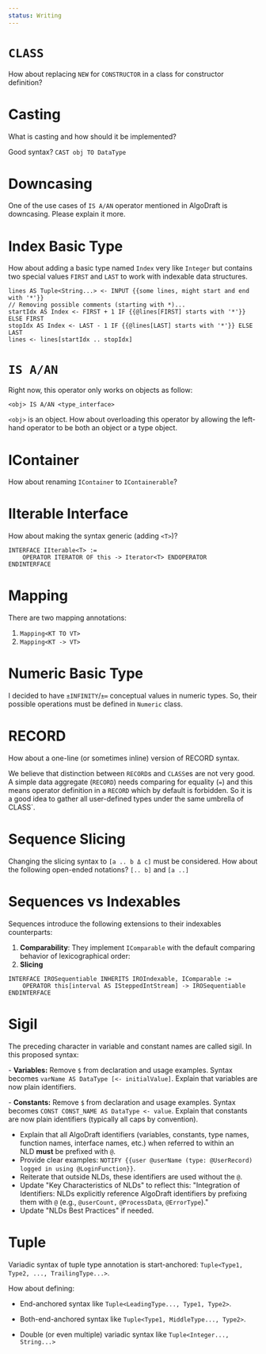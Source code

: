 ```yaml
---
status: Writing
---
```

# `CLASS`

How about replacing `NEW` for `CONSTRUCTOR` in a class for constructor definition?

# Casting

What is casting and how should it be implemented?

Good syntax? `CAST obj TO DataType`

# Downcasing

One of the use cases of `IS A/AN` operator mentioned in AlgoDraft is downcasing. Please explain it more.

# Index Basic Type

How about adding a basic type named `Index` very like `Integer` but contains two special values `FIRST` and `LAST` to work with indexable data structures.

```
lines AS Tuple<String...> <- INPUT {{some lines, might start and end with '*'}}
// Removing possible comments (starting with *)...
startIdx AS Index <- FIRST + 1 IF {{@lines[FIRST] starts with '*'}}	ELSE FIRST
stopIdx AS Index <- LAST - 1 IF {{@lines[LAST] starts with '*'}} ELSE LAST
lines <- lines[startIdx .. stopIdx]
```

# `IS A/AN`

Right now, this operator only works on objects as follow:

```
<obj> IS A/AN <type_interface>
```

`<obj>` is an object. How about overloading this operator by allowing the left-hand operator to be both an object or a type object.

# IContainer

How about renaming `IContainer` to `IContainerable`?

# IIterable Interface

How about making the syntax generic (adding `<T>`)?

```
INTERFACE IIterable<T> :=
    OPERATOR ITERATOR OF this -> Iterator<T> ENDOPERATOR
ENDINTERFACE
```

# Mapping

There are two mapping annotations:
1. `Mapping<KT TO VT>`
2. `Mapping<KT -> VT>`

# Numeric Basic Type

I decided to have `±INFINITY`/`±∞` conceptual values in numeric types. So, their possible operations must be defined in `Numeric` class.

# RECORD

How about a one-line (or sometimes inline) version of RECORD syntax.

We believe that distinction between `RECORD`s and `CLASS`es are not very good. A simple data aggregate (`RECORD`) needs comparing for equality (`=`) and this means operator definition in a `RECORD` which by default is forbidden. So it is a good idea to gather all user-defined types under the same umbrella of CLASS`.

# Sequence Slicing

Changing the slicing syntax to `[a .. b Δ c]` must be considered.
How about the following open-ended notations? `[.. b]` and `[a ..]`

# Sequences vs Indexables

Sequences introduce the following extensions to their indexables counterparts:

1. **Comparability**: They implement `IComparable` with the default comparing behavior of lexicographical order:
2. **Slicing**

```
INTERFACE IROSequentiable INHERITS IROIndexable, IComparable :=
    OPERATOR this[interval AS ISteppedIntStream] -> IROSequentiable
ENDINTERFACE
```

# Sigil

The preceding character in variable and constant names are called sigil. In this proposed syntax:

- **Variables:** Remove `$` from declaration and usage examples. Syntax becomes `varName AS DataType [<- initialValue]`. Explain that variables are now plain identifiers. 

- **Constants:** Remove `$` from declaration and usage examples. Syntax becomes `CONST CONST_NAME AS DataType <- value`. Explain that constants are now plain identifiers (typically all caps by convention).

- Explain that all AlgoDraft identifiers (variables, constants, type names, function names, interface names, etc.) when referred to within an NLD **must** be prefixed with `@`. 
- Provide clear examples: `NOTIFY {{user @userName (type: @UserRecord) logged in using @LoginFunction}}`.
- Reiterate that outside NLDs, these identifiers are used without the `@`.
- Update "Key Characteristics of NLDs" to reflect this: "Integration of Identifiers: NLDs explicitly reference AlgoDraft identifiers by prefixing them with `@` (e.g., `@userCount,` `@ProcessData`, `@ErrorType`)."
- Update "NLDs Best Practices" if needed.

# Tuple

Variadic syntax of tuple type annotation is start-anchored: `Tuple<Type1, Type2, ..., TrailingType...>`. 

How about defining:

* End-anchored syntax like `Tuple<LeadingType..., Type1, Type2>`.

* Both-end-anchored syntax like `Tuple<Type1, MiddleType..., Type2>`.

* Double (or even multiple) variadic syntax like `Tuple<Integer..., String...>`

